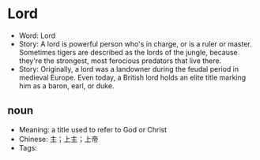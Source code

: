 # Lord

- Word: Lord
- Story: A lord is powerful person who's in charge, or is a ruler or master. Sometimes tigers are described as the lords of the jungle, because they're the strongest, most ferocious predators that live there.
- Story: Originally, a lord was a landowner during the feudal period in medieval Europe. Even today, a British lord holds an elite title marking him as a baron, earl, or duke.

## noun

- Meaning: a title used to refer to God or Christ
- Chinese: 主；上主；上帝
- Tags: 

